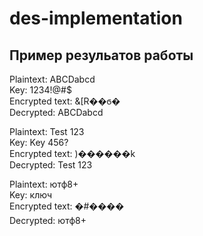 # des-implementation

## Пример резульатов работы

Plaintext:        ABCDabcd  
Key:              1234!@#$  
Encrypted text:   &[R��ϭ�  
Decrypted:        ABCDabcd  

Plaintext:        Test 123  
Key:              Key 456?  
Encrypted text:   )������k  
Decrypted:        Test 123  

Plaintext:        ютф8+  
Key:              ключ  
Encrypted text:   �#����  
Decrypted:        ютф8+  
